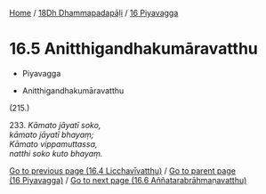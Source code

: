 
[Home](/) / [18Dh Dhammapadapāḷi](...md) / [16 Piyavagga](../18Dh/16.md)

# 16.5 Anitthigandhakumāravatthu

* Piyavagga

* Anitthigandhakumāravatthu

(215.)

233\. _Kāmato jāyatī soko,_  
_kāmato jāyatī bhayaṃ;_  
_Kāmato vippamuttassa,_  
_natthi soko kuto bhayaṃ._  


[Go to previous page (16.4 Licchavīvatthu)](16.4.md) / [Go to parent page (16 Piyavagga)](../18Dh/16.md) / [Go to next page (16.6 Aññatarabrāhmaṇavatthu)](16.6.md)


